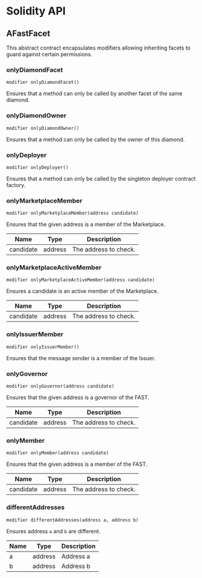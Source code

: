 # Solidity API

## AFastFacet

This abstract contract encapsulates modifiers allowing inheriting facets to guard against
certain permissions.

### onlyDiamondFacet

```solidity
modifier onlyDiamondFacet()
```

Ensures that a method can only be called by another facet of the same diamond.

### onlyDiamondOwner

```solidity
modifier onlyDiamondOwner()
```

Ensures that a method can only be called by the owner of this diamond.

### onlyDeployer

```solidity
modifier onlyDeployer()
```

Ensures that a method can only be called by the singleton deployer contract factory.

### onlyMarketplaceMember

```solidity
modifier onlyMarketplaceMember(address candidate)
```

Ensures that the given address is a member of the Marketplace.

| Name | Type | Description |
| ---- | ---- | ----------- |
| candidate | address | The address to check. |

### onlyMarketplaceActiveMember

```solidity
modifier onlyMarketplaceActiveMember(address candidate)
```

Ensures a candidate is an active member of the Marketplace.

| Name | Type | Description |
| ---- | ---- | ----------- |
| candidate | address | The address to check. |

### onlyIssuerMember

```solidity
modifier onlyIssuerMember()
```

Ensures that the message sender is a member of the Issuer.

### onlyGovernor

```solidity
modifier onlyGovernor(address candidate)
```

Ensures that the given address is a governor of the FAST.

| Name | Type | Description |
| ---- | ---- | ----------- |
| candidate | address | The address to check. |

### onlyMember

```solidity
modifier onlyMember(address candidate)
```

Ensures that the given address is a member of the FAST.

| Name | Type | Description |
| ---- | ---- | ----------- |
| candidate | address | The address to check. |

### differentAddresses

```solidity
modifier differentAddresses(address a, address b)
```

Ensures address `a` and `b` are different.

| Name | Type | Description |
| ---- | ---- | ----------- |
| a | address | Address a |
| b | address | Address b |

